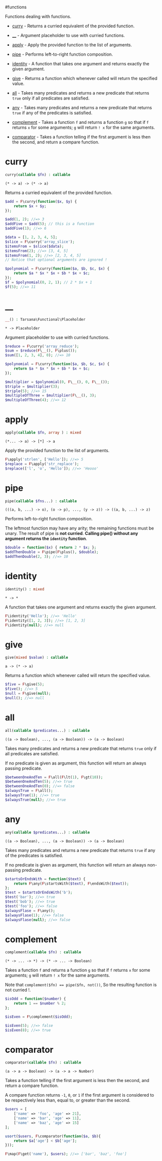 #functions

Functions dealing with functions.

- [curry](#curry) - Returns a curried equivalent of the provided function.

- [__](#__) - Argument placeholder to use with curried functions.

- [apply](#apply) - Apply the provided function to the list of arguments.

- [pipe](#pipe) - Performs left-to-right function composition.

- [identity](#identity) - A function that takes one argument and
returns exactly the given argument.

- [give](#give) - Returns a function which whenever called will return the specified value.

- [all](#all) - Takes many predicates and returns a new predicate that
returns `true` only if all predicates are satisfied.

- [any](#any) - Takes many predicates and returns a new predicate that
returns `true` if any of the predicates is satisfied.

- [complement](#complement) - Takes a function `f` and returns a function `g` so that if `f` returns
`x` for some arguments; `g` will return `! x` for the same arguments.

- [comparator](#comparator) - Takes a function telling if the first argument is less then the second, and return a compare function.

# curry

```php
curry(callable $fn) : callable
```

```
(* -> a) -> (* -> a)
```

Returns a curried equivalent of the provided function.

```php
$add = F\curry(function($x, $y) {
    return $x + $y;
});

$add(1, 2); //=> 3
$addFive = $add(5); // this is a function
$addFive(1); //=> 6

$data = [1, 2, 3, 4, 5];
$slice = F\curry('array_slice');
$itemsFrom = $slice($data);
$itemsFrom(2); //=> [3, 4, 5]
$itemsFrom(1, 2); //=> [2, 3, 4, 5]
// Notice that optional arguments are ignored !

$polynomial = F\curry(function($a, $b, $c, $x) {
    return $a * $x * $x + $b * $x + $c;
});
$f = $polynomial(0, 2, 1); // 2 * $x + 1
$f(5); //=> 11
```

# __

```php
__() : Tarsana\Functional\Placeholder
```

```
* -> Placeholder
```

Argument placeholder to use with curried functions.

```php
$reduce = F\curry('array_reduce');
$sum = $reduce(F\__(), F\plus());
$sum([1, 2, 3, 4], 0); //=> 10

$polynomial = F\curry(function($a, $b, $c, $x) {
    return $a * $x * $x + $b * $x + $c;
});

$multiplier = $polynomial(0, F\__(), 0, F\__());
$triple = $multiplier(3);
$triple(5); //=> 15
$multipleOfThree = $multiplier(F\__(), 3);
$multipleOfThree(4); //=> 12
```

# apply

```php
apply(callable $fn, array ) : mixed
```

```
(*... -> a) -> [*] -> a
```

Apply the provided function to the list of arguments.

```php
F\apply('strlen', ['Hello']); //=> 5
$replace = F\apply('str_replace');
$replace(['l', 'o', 'Hello']); //=> 'Heooo'
```

# pipe

```php
pipe(callable $fns...) : callable
```

```
(((a, b, ...) -> o), (o -> p), ..., (y -> z)) -> ((a, b, ...) -> z)
```

Performs left-to-right function composition.

The leftmost function may have any arity;
the remaining functions must be unary.
The result of pipe is **not curried**.
**Calling pipe() without any argument returns the `identity` function**.

```php
$double = function($x) { return 2 * $x; };
$addThenDouble = F\pipe(F\plus(), $double);
$addThenDouble(2, 3); //=> 10
```

# identity

```php
identity() : mixed
```

```
* -> *
```

A function that takes one argument and
returns exactly the given argument.

```php
F\identity('Hello'); //=> 'Hello'
F\identity([1, 2, 3]); //=> [1, 2, 3]
F\identity(null); //=> null
```

# give

```php
give(mixed $value) : callable
```

```
a -> (* -> a)
```

Returns a function which whenever called will return the specified value.

```php
$five = F\give(5);
$five(); //=> 5
$null = F\give(null);
$null(); //=> null
```

# all

```php
all(callable $predicates...) : callable
```

```
((a -> Boolean), ..., (a -> Boolean)) -> (a -> Boolean)
```

Takes many predicates and returns a new predicate that
returns `true` only if all predicates are satisfied.

If no predicate is given as argument, this function
will return an always passing predicate.
```php
$betweenOneAndTen = F\all(F\lt(1), F\gt(10));
$betweenOneAndTen(5); //=> true
$betweenOneAndTen(0); //=> false
$alwaysTrue = F\all();
$alwaysTrue(1); //=> true
$alwaysTrue(null); //=> true
```

# any

```php
any(callable $predicates...) : callable
```

```
((a -> Boolean), ..., (a -> Boolean)) -> (a -> Boolean)
```

Takes many predicates and returns a new predicate that
returns `true` if any of the predicates is satisfied.

If no predicate is given as argument, this function
will return an always non-passing predicate.
```php
$startsOrEndsWith = function($text) {
    return F\any(F\startsWith($text), F\endsWith($text));
};
$test = $startsOrEndsWith('b');
$test('bar'); //=> true
$test('bob'); //=> true
$test('foo'); //=> false
$alwaysFlase = F\any();
$alwaysFlase(1); //=> false
$alwaysFlase(null); //=> false
```

# complement

```php
complement(callable $fn) : callable
```

```
(* -> ... -> *) -> (* -> ... -> Boolean)
```

Takes a function `f` and returns a function `g` so that if `f` returns
`x` for some arguments; `g` will return `! x` for the same arguments.

Note that `complement($fn) == pipe($fn, not())`, So the resulting function is not curried !.
```php
$isOdd = function($number) {
    return 1 == $number % 2;
};

$isEven = F\complement($isOdd);

$isEven(5); //=> false
$isEven(8); //=> true
```

# comparator

```php
comparator(callable $fn) : callable
```

```
(a -> a -> Boolean) -> (a -> a -> Number)
```

Takes a function telling if the first argument is less then the second, and return a compare function.

A compare function returns `-1`, `0`, or `1` if the first argument is considered
to be respectively less than, equal to, or greater than the second.
```php
$users = [
    ['name' => 'foo', 'age' => 21],
    ['name' => 'bar', 'age' => 11],
    ['name' => 'baz', 'age' => 15]
];

usort($users, F\comparator(function($a, $b){
    return $a['age'] < $b['age'];
}));

F\map(F\get('name'), $users); //=> ['bar', 'baz', 'foo']
```

